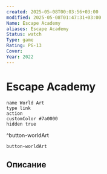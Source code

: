 ```yaml
---
created: 2025-05-08T00:03:56+03:00
modified: 2025-05-08T01:47:31+03:00
Name: Escape Academy
aliases: Escape Academy
Status: watch
Type: game
Rating: PG-13
Cover: 
Year: 2022
---
```


# Escape Academy




```button
name World Art
type link
action 
customColor #7a0000
hidden true
```
^button-worldArt



`button-worldArt`

## Описание

